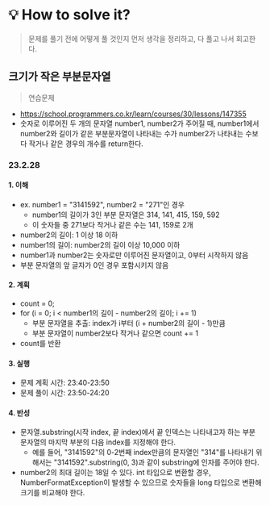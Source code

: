 # 💡 How to solve it?
> 문제를 풀기 전에 어떻게 풀 것인지 먼저 생각을 정리하고, 다 풀고 나서 회고한다.

## 크기가 작은 부분문자열

> 연습문제

- https://school.programmers.co.kr/learn/courses/30/lessons/147355
- 숫자로 이루어진 두 개의 문자열 number1, number2가 주어질 때,
  number1에서 number2와 길이가 같은 부분문자열이 나타내는 수가
  number2가 나타내는 수보다 작거나 같은 경우의 개수를 return한다.

### 23.2.28

#### 1. 이해

- ex. number1 = "3141592", number2 = "271"인 경우
  - number1의 길이가 3인 부분 문자열은 314, 141, 415, 159, 592
  - 이 숫자들 중 271보다 작거나 같은 수는 141, 159로 2개
- number2의 길이: 1 이상 18 이하
- number1의 길이: number2의 길이 이상 10,000 이하
- number1과 number2는 숫자로만 이루어진 문자열이고, 0부터 시작하지 않음
- 부분 문자열의 앞 글자가 0인 경우 포함시키지 않음

#### 2. 계획

- count = 0;
- for (i = 0; i < number1의 길이 - number2의 길이; i += 1)
  - 부분 문자열을 추출: index가 i부터 (i + number2의 길이 - 1)만큼
  - 부분 문자열이 number2보다 작거나 같으면 count += 1
- count를 반환

#### 3. 실행

- 문제 계획 시간: 23:40-23:50
- 문제 풀이 시간: 23:50-24:20

#### 4. 반성

- 문자열.substring(시작 index, 끝 index)에서
  끝 인덱스는 나타내고자 하는 부분 문자열의 마지막 부분의 다음 index를 지정해야 한다.
  - 예를 들어, "3141592"의 0-2번째 index만큼의 문자열인 "314"를 나타내기 위해서는
    "3141592".substring(0, 3)과 같이 substring에 인자를 주어야 한다.
- number2의 최대 길이는 18일 수 있다.
  int 타입으로 변환할 경우, NumberFormatException이 발생할 수 있으므로
  숫자들을 long 타입으로 변환해 크기를 비교해야 한다.
